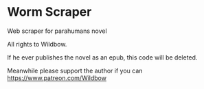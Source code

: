 # Worm Scraper
Web scraper for parahumans novel

All rights to Wildbow. 

If he ever publishes the novel as an epub, this code will be deleted.

Meanwhile please support the author if you can https://www.patreon.com/Wildbow
